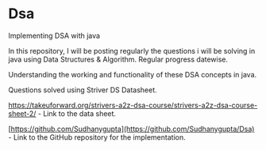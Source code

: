# Dsa
Implementing DSA with java

In this repository, I will be posting regularly the questions i will be solving in java using Data Structures & Algorithm.
Regular progress datewise.

Understanding the working and functionality of these DSA concepts in java.

Questions solved using Striver DS Datasheet.

https://takeuforward.org/strivers-a2z-dsa-course/strivers-a2z-dsa-course-sheet-2/ - Link to the data sheet.

[https://github.com/Sudhanygupta](https://github.com/Sudhanygupta/Dsa) - Link to the GitHub repository for the implementation.

